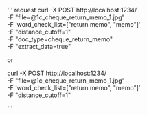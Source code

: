 '''
request 
curl -X POST http://localhost:1234/ \
     -F "file=@1c_cheque_return_memo_1.jpg" \
     -F 'word_check_list=["return memo", "memo"]' \
     -F "distance_cutoff=1" \
     -F "doc_type=cheque_return_memo" \
     -F "extract_data=true"

or 

curl -X POST http://localhost:1234/ \
     -F "file=@1c_cheque_return_memo_1.jpg" \
     -F 'word_check_list=["return memo", "memo"]' \
     -F "distance_cutoff=1"

'''